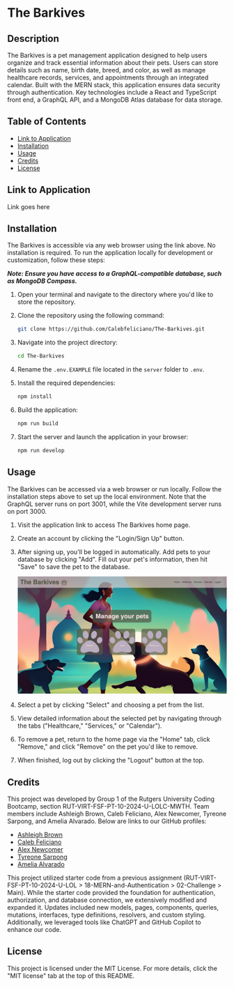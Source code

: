 # The Barkives

## Description

The Barkives is a pet management application designed to help users organize and track essential information about their pets. Users can store details such as name, birth date, breed, and color, as well as manage healthcare records, services, and appointments through an integrated calendar. Built with the MERN stack, this application ensures data security through authentication. Key technologies include a React and TypeScript front end, a GraphQL API, and a MongoDB Atlas database for data storage.

## Table of Contents

- [Link to Application](#link-to-application)
- [Installation](#installation)
- [Usage](#usage)
- [Credits](#credits)
- [License](#license)

## Link to Application

Link goes here

## Installation

The Barkives is accessible via any web browser using the link above. No installation is required. To run the application locally for development or customization, follow these steps:

**_Note: Ensure you have access to a GraphQL-compatible database, such as MongoDB Compass._**

1. Open your terminal and navigate to the directory where you'd like to store the repository.

2. Clone the repository using the following command:

   ```sh
   git clone https://github.com/Calebfeliciano/The-Barkives.git
   ```

3. Navigate into the project directory:

   ```sh
   cd The-Barkives
   ```

4. Rename the `.env.EXAMPLE` file located in the `server` folder to `.env`.

5. Install the required dependencies:

   ```sh
   npm install
   ```

6. Build the application:

   ```sh
   npm run build
   ```

7. Start the server and launch the application in your browser:

   ```sh
   npm run develop
   ```

## Usage

The Barkives can be accessed via a web browser or run locally. Follow the installation steps above to set up the local environment. Note that the GraphQL server runs on port 3001, while the Vite development server runs on port 3000.

1. Visit the application link to access The Barkives home page.

2. Create an account by clicking the "Login/Sign Up" button.

3. After signing up, you'll be logged in automatically. Add pets to your database by clicking "Add". Fill out your pet's information, then hit "Save" to save the pet to the database.

   ![Barkives home page](./assets/home.png)

4. Select a pet by clicking "Select" and choosing a pet from the list.

5. View detailed information about the selected pet by navigating through the tabs ("Healthcare," "Services," or "Calendar").

6. To remove a pet, return to the home page via the "Home" tab, click "Remove," and click "Remove" on the pet you'd like to remove.

7. When finished, log out by clicking the "Logout" button at the top.

## Credits

This project was developed by Group 1 of the Rutgers University Coding Bootcamp, section RUT-VIRT-FSF-PT-10-2024-U-LOLC-MWTH. Team members include Ashleigh Brown, Caleb Feliciano, Alex Newcomer, Tyreone Sarpong, and Amelia Alvarado. Below are links to our GitHub profiles:

- [Ashleigh Brown](https://github.com/AshB88)
- [Caleb Feliciano](https://github.com/Calebfeliciano)
- [Alex Newcomer](https://github.com/AlexMNewcomer)
- [Tyreone Sarpong](https://github.com/Tyreone58)
- [Amelia Alvarado](https://github.com/amelia1105)

This project utilized starter code from a previous assignment (RUT-VIRT-FSF-PT-10-2024-U-LOL > 18-MERN-and-Authentication > 02-Challenge > Main). While the starter code provided the foundation for authentication, authorization, and database connection, we extensively modified and expanded it. Updates included new models, pages, components, queries, mutations, interfaces, type definitions, resolvers, and custom styling. Additionally, we leveraged tools like ChatGPT and GitHub Copilot to enhance our code.

## License

This project is licensed under the MIT License. For more details, click the "MIT license" tab at the top of this README.

